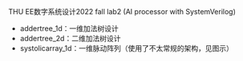 THU EE数字系统设计2022 fall lab2 (AI processor with SystemVerilog)

- addertree_1d：一维加法树设计
- addertree_2d：二维加法树设计
- systolicarray_1d：一维脉动阵列（使用了不太常规的架构，见图示）

